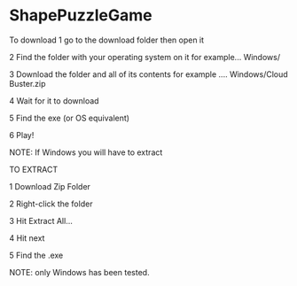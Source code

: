 # ShapePuzzleGame

To download 
1 go to the download folder then open it

2 Find the folder with your operating system on it for example... Windows/

3 Download the folder and all of its contents for example .... Windows/Cloud Buster.zip

4 Wait for it to download

5 Find the exe (or OS equivalent)

6 Play!

NOTE: If Windows you will have to extract 

TO EXTRACT 


1 Download Zip Folder

2 Right-click the folder

3 Hit Extract All...

4 Hit next

5 Find the .exe


NOTE: only Windows has been tested.
